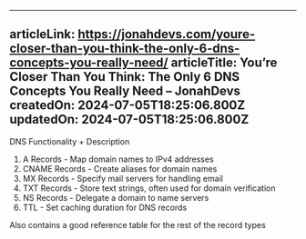 -----------------------
articleLink: https://jonahdevs.com/youre-closer-than-you-think-the-only-6-dns-concepts-you-really-need/
articleTitle: You&#8217;re Closer Than You Think: The Only 6 DNS Concepts You Really Need &#8211; JonahDevs
createdOn: 2024-07-05T18:25:06.800Z
updatedOn: 2024-07-05T18:25:06.800Z
-----------------------

DNS Functionality + Description
1. A Records - Map domain names to IPv4 addresses
2. CNAME Records - Create aliases for domain names
3. MX Records - Specify mail servers for handling email
4. TXT Records - Store text strings, often used for domain verification
5. NS Records - Delegate a domain to name servers
6. TTL - Set caching duration for DNS records

Also contains a good reference table for the rest of the record types



